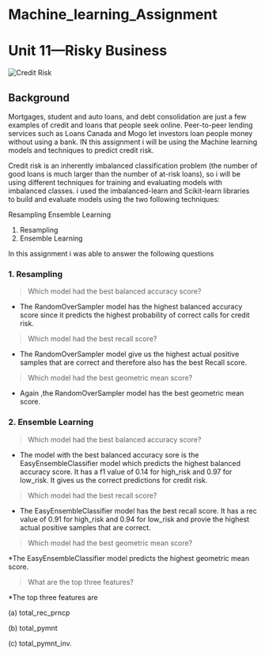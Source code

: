 # Machine_learning_Assignment

# Unit 11—Risky Business

![Credit Risk](Image/credit-risk.jpg)

## Background

Mortgages, student and auto loans, and debt consolidation are just a few examples of credit and loans that people seek online. Peer-to-peer lending services such as Loans Canada and Mogo let investors loan people money without using a bank. IN this assignment i will be using the Machine learning models and techniques to predict credit risk.

Credit risk is an inherently imbalanced classification problem (the number of good loans is much larger than the number of at-risk loans), so i will be using different techniques for training and evaluating models with imbalanced classes. i used the imbalanced-learn and Scikit-learn libraries to build and evaluate models using the two following techniques:

Resampling
Ensemble Learning

1. Resampling
2. Ensemble Learning

In this assignment i was able to answer the following questions

### 1. Resampling

> Which model had the best balanced accuracy score?

* The RandomOverSampler model has the highest balanced accuracy score since it predicts the highest probability of correct calls for credit risk.
> Which model had the best recall score?

* The RandomOverSampler model  give us the highest actual positive samples that are correct and therefore also has the best Recall score. 
> Which model had the best geometric mean score?
* Again ,the RandomOverSampler model has the best geometric mean score.

### 2. Ensemble Learning

> Which model had the best balanced accuracy score?

* The model with the best balanced accuracy sore is the EasyEnsembleClassifier model which predicts the highest balanced accuracy score.  It has a f1 value of 0.14 for high_risk and 0.97 for low_risk. It gives us the correct predictions for credit risk.

> Which model had the best recall score?

* The EasyEnsembleClassifier model  has the best recall score. It has a rec value of 0.91 for high_risk and 0.94 for low_risk and provie the highest actual positive samples that are correct.

> Which model had the best geometric mean score?

*The EasyEnsembleClassifier model predicts the highest geometric mean score.

> What are the top three features?

*The top three features are

(a) total_rec_prncp

(b) total_pymnt

(c) total_pymnt_inv.
